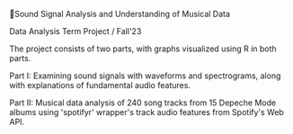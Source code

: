 🎵Sound Signal Analysis and Understanding of Musical Data

Data Analysis Term Project / Fall'23

The project consists of two parts, with graphs visualized using R in both parts.

Part I: Examining sound signals with waveforms and spectrograms, along with explanations of fundamental audio features.

Part II: Musical data analysis of 240 song tracks from 15 Depeche Mode albums using 'spotifyr' wrapper's track audio features from Spotify's Web API.

